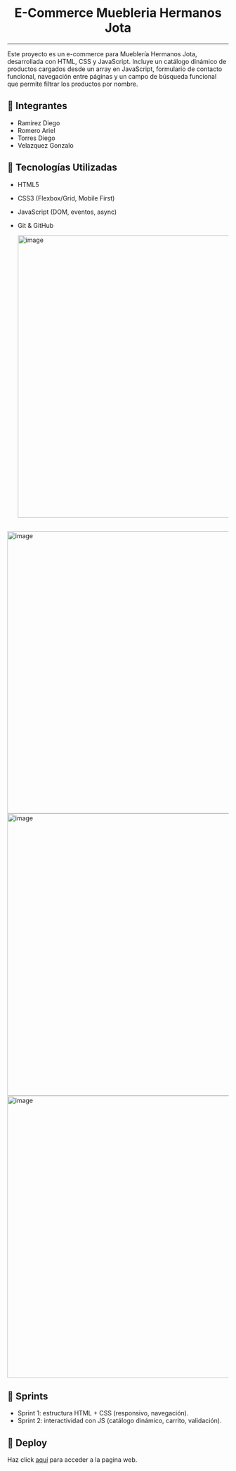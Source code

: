 <h1 align="center">E-Commerce Muebleria Hermanos Jota</h1>

<hr>

Este proyecto es un e-commerce para Mueblería Hermanos Jota, desarrollada con HTML, CSS y JavaScript. Incluye un catálogo dinámico de productos cargados desde un array en JavaScript, formulario de contacto funcional, navegación entre páginas y un campo de búsqueda funcional que permite filtrar los productos por nombre.

## 👥 Integrantes
- Ramirez Diego
- Romero Ariel
- Torres Diego
- Velazquez Gonzalo

## 📌 Tecnologías Utilizadas
- HTML5
- CSS3 (Flexbox/Grid, Mobile First)
- JavaScript (DOM, eventos, async)
- Git & GitHub

  <img width="1366" height="642" alt="image" src="https://github.com/user-attachments/assets/c65f2b89-b4d7-4497-ad97-521bd96a57fc" />

<br>

<img width="1366" height="642" alt="image" src="https://github.com/user-attachments/assets/6615fed1-4d5f-4e47-8b4f-60b14e541a47">

<br>

<img width="1366" height="642" alt="image" src="https://github.com/user-attachments/assets/d3494a12-01ce-4393-8fd0-0ff76166e866" />
<br>
<img width="1366" height="642" alt="image" src="https://github.com/user-attachments/assets/05cf5101-a5f4-4b9c-b1f8-991d14295fe2" />




## 🎯 Sprints
- Sprint 1: estructura HTML + CSS (responsivo, navegación).
- Sprint 2: interactividad con JS (catálogo dinámico, carrito, validación).

## 🚀 Deploy
Haz click [aquí](https://byarielromero.github.io/ecommerce-muebleria-hermanosJota/index.html) para acceder a la pagina web.

